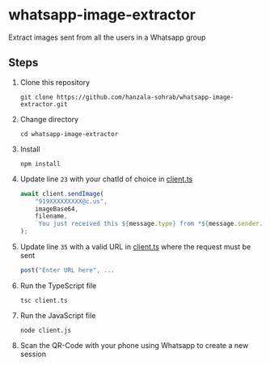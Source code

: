 # whatsapp-image-extractor
Extract images sent from all the users in a Whatsapp group

## Steps
1. Clone this repository
    ```shell
    git clone https://github.com/hanzala-sohrab/whatsapp-image-extractor.git
    ```
2. Change directory
    ```shell
    cd whatsapp-image-extractor
    ```
3. Install
    ```shell
    npm install
    ```
4. Update line `23` with your chatId of choice in [client.ts](./client.ts)
    ```ts
    await client.sendImage(
        "919XXXXXXXXX@c.us",
        imageBase64,
        filename,
        `You just received this ${message.type} from *${message.sender.name}* with id ${message.sender.id}, at ${message.timestamp}, in group *${message.chat.formattedTitle}* (id: ${message.chat.id})`
    );
    ```
5. Update line `35` with a valid URL in [client.ts](./client.ts) where the request must be sent
    ```ts
    post("Enter URL here", ...
    ```
6. Run the TypeScript file
    ```shell
    tsc client.ts
    ```
7. Run the JavaScript file
    ```shell
    node client.js
    ```
8. Scan the QR-Code with your phone using Whatsapp to create a new session

